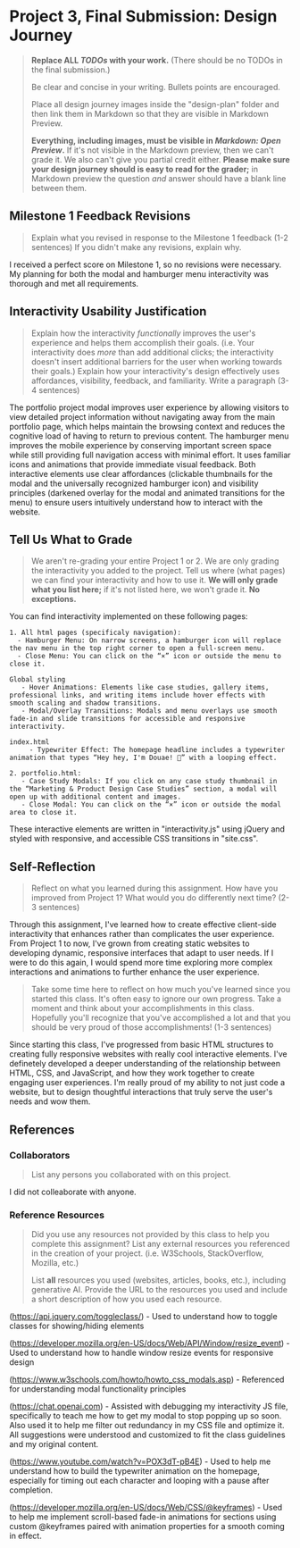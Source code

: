 # Project 3, Final Submission: Design Journey

> **Replace ALL _TODOs_ with your work.** (There should be no TODOs in the final submission.)
>
> Be clear and concise in your writing. Bullets points are encouraged.
>
> Place all design journey images inside the "design-plan" folder and then link them in Markdown so that they are visible in Markdown Preview.
>
> **Everything, including images, must be visible in _Markdown: Open Preview_.** If it's not visible in the Markdown preview, then we can't grade it. We also can't give you partial credit either. **Please make sure your design journey should is easy to read for the grader;** in Markdown preview the question _and_ answer should have a blank line between them.


## Milestone 1 Feedback Revisions
> Explain what you revised in response to the Milestone 1 feedback (1-2 sentences)
> If you didn't make any revisions, explain why.

I received a perfect score on Milestone 1, so no revisions were necessary. My planning for both the modal and hamburger menu interactivity was thorough and met all requirements.

## Interactivity Usability Justification
> Explain how the interactivity _functionally_ improves the user's experience and helps them accomplish their goals. (i.e. Your interactivity does _more_ than add additional clicks; the interactivity doesn't insert additional barriers for the user when working towards their goals.)
> Explain how your interactivity's design effectively uses affordances, visibility, feedback, and familiarity.
> Write a paragraph (3-4 sentences)

The portfolio project modal improves user experience by allowing visitors to view detailed project information without navigating away from the main portfolio page, which helps maintain the browsing context and reduces the cognitive load of having to return to previous content. The hamburger menu improves the mobile experience by conserving important screen space while still providing full navigation access with minimal effort. It uses familiar icons and animations that provide immediate visual feedback. Both interactive elements use clear affordances (clickable thumbnails for the modal and the universally recognized hamburger icon) and visibility principles (darkened overlay for the modal and animated transitions for the menu) to ensure users intuitively understand how to interact with the website.


## Tell Us What to Grade
> We aren't re-grading your entire Project 1 or 2.
> We are only grading the interactivity you added to the project.
> Tell us where (what pages) we can find your interactivity and how to use it.
> **We will only grade what you list here;** if it's not listed here, we won't grade it. **No exceptions.**

You can find interactivity implemented on these following pages:

    1. All html pages (specificaly navigation):
      - Hamburger Menu: On narrow screens, a hamburger icon will replace the nav menu in the top right corner to open a full-screen menu.
      - Close Menu: You can click on the “×” icon or outside the menu to close it.

    Global styling
       - Hover Animations: Elements like case studies, gallery items, professional links, and writing items include hover effects with smooth scaling and shadow transitions.
       - Modal/Overlay Transitions: Modals and menu overlays use smooth fade-in and slide transitions for accessible and responsive interactivity.

    index.html
         - Typewriter Effect: The homepage headline includes a typewriter animation that types “Hey hey, I'm Douae! 👋” with a looping effect.

    2. portfolio.html:
       - Case Study Modals: If you click on any case study thumbnail in the “Marketing & Product Design Case Studies” section, a modal will open up with additional content and images.
       - Close Modal: You can click on the “×” icon or outside the modal area to close it.

These interactive elements are written in "interactivity.js" using jQuery and styled with responsive, and accessible CSS transitions in "site.css".

## Self-Reflection
> Reflect on what you learned during this assignment. How have you improved from Project 1? What would you do differently next time? (2-3 sentences)

Through this assignment, I've learned how to create effective client-side interactivity that enhances rather than complicates the user experience. From Project 1 to now, I've grown from creating static websites to developing dynamic, responsive interfaces that adapt to user needs. If I were to do this again, I would spend more time exploring more complex interactions and animations to further enhance the user experience.

> Take some time here to reflect on how much you've learned since you started this class. It's often easy to ignore our own progress. Take a moment and think about your accomplishments in this class. Hopefully you'll recognize that you've accomplished a lot and that you should be very proud of those accomplishments! (1-3 sentences)

Since starting this class, I've progressed from basic HTML structures to creating fully responsive websites with really cool interactive elements. I've definetely developed a deeper understanding of the relationship between HTML, CSS, and JavaScript, and how they work together to create engaging user experiences. I'm really proud of my ability to not just code a website, but to design thoughtful interactions that truly serve the user's needs and wow them.


## References

### Collaborators
> List any persons you collaborated with on this project.

I did not colleaborate with anyone.

### Reference Resources
> Did you use any resources not provided by this class to help you complete this assignment?
> List any external resources you referenced in the creation of your project. (i.e. W3Schools, StackOverflow, Mozilla, etc.)
>
> List **all** resources you used (websites, articles, books, etc.), including generative AI.
> Provide the URL to the resources you used and include a short description of how you used each resource.

(https://api.jquery.com/toggleclass/) - Used to understand how to toggle classes for showing/hiding elements

(https://developer.mozilla.org/en-US/docs/Web/API/Window/resize_event) - Used to understand how to handle window resize events for responsive design

(https://www.w3schools.com/howto/howto_css_modals.asp) - Referenced for understanding modal functionality principles

(https://chat.openai.com) -
Assisted with debugging my interactivity JS file, specifically to teach me how to get my modal to stop popping up so soon. Also used it to help me filter out redundancy in my CSS file and optimize it. All suggestions were understood and customized to fit the class guidelines and my original content.

(https://www.youtube.com/watch?v=POX3dT-pB4E) -
Used to help me understand how to build the typewriter animation on the homepage, especially for timing out each character and looping with a pause after completion.

(https://developer.mozilla.org/en-US/docs/Web/CSS/@keyframes) -
Used to help me implement scroll-based fade-in animations for sections using custom @keyframes paired with animation properties for a smooth coming in effect.
